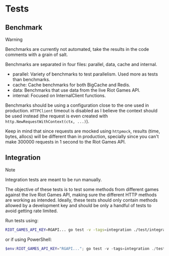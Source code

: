 # Tests

## Benchmark

> [!WARNING]
> Benchmarks are currently not automated, take the results in the code comments with a grain of salt.

Benchmarks are separated in four files: parallel, data, cache and internal.

- parallel: Variety of benchmarks to test parallelism. Used more as tests than benchmarks.
- cache: Cache benchmarks for both BigCache and Redis.
- data: Benchmarks that use data from the live Riot Games API.
- internal: Focused on InternalClient functions.

Benchmarks should be using a configuration close to the one used in production. `HTTPClient` timeout is disabled as I believe the context should be used instead (the request is even created with `http.NewRequestWithContext(ctx, ...)`).

Keep in mind that since requests are mocked using `httpmock`, results (time, bytes, allocs) will be different than in production, specially since you can't make 300000 requests in 1 second to the Riot Games API.

## Integration

> [!NOTE]
> Integration tests are meant to be run manually.

The objective of these tests is to test some methods from different games against the live Riot Games API, making sure the different HTTP methods are working as intended. Ideally, these tests should only contain methods allowed by a development key and should be only a handful of tests to avoid getting rate limited.

Run tests using:

```bash
RIOT_GAMES_API_KEY=RGAPI... go test -v -tags=integration ./test/integration
```

or if using PowerShell:

```powershell
$env:RIOT_GAMES_API_KEY="RGAPI..."; go test -v -tags=integration ./test/integration; Remove-Item Env:RIOT_GAMES_API_KEY
```
